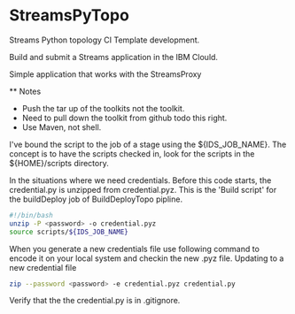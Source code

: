 # StreamsPyTopo
Streams Python topology CI Template development.

Build and submit a Streams application in the IBM Clould.

Simple application that works with the StreamsProxy

** Notes
 - Push the tar up of the toolkits not the toolkit. 
 - Need to pull down the toolkit from github todo this right.
 - Use Maven, not shell.

I've bound the script to the job of a stage using the ${IDS_JOB_NAME}. 
The concept is to have the scripts checked in, 
look for the scripts in the ${HOME}/scripts directory. 

In the situations where we need credentials. Before this code starts,
the credential.py is unzipped from credential.pyz. 
This is the 'Build script' for the buildDeploy job of BuildDeployTopo 
pipline. 
```bash
#!/bin/bash
unzip -P <password> -o credential.pyz
source scripts/${IDS_JOB_NAME}
```
When you generate a new credentials file use following command 
to encode it on your local system and checkin the new .pyz file. 
Updating to a new credential file  

```bash
zip --password <password> -e credential.pyz credential.py
```
Verify that the the credential.py is in .gitignore. 
